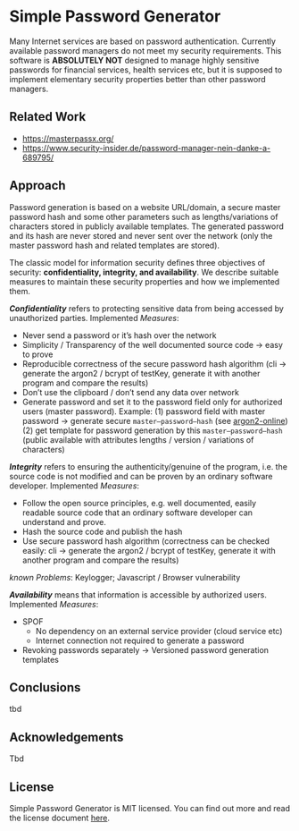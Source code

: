 # Simple Password Generator

Many Internet services are based on password authentication. Currently available password managers do not meet my security requirements. This software is **ABSOLUTELY NOT**  designed to manage highly sensitive passwords for financial services, health services etc, but it is supposed to implement elementary security properties better than other password managers.

## Related Work

* https://masterpassx.org/
* https://www.security-insider.de/password-manager-nein-danke-a-689795/

## Approach

Password generation is based on a website URL/domain, a secure master password hash and some other parameters such as lengths/variations of characters stored in publicly available templates. The generated password and its hash are never stored and never sent over the network (only the master password hash and related templates are stored).

The classic model for information security defines three objectives of security: **confidentiality, integrity, and availability**. We describe suitable measures to maintain these security properties and how we implemented them.

***Confidentiality*** refers to protecting sensitive data from being accessed by unauthorized parties. Implemented *Measures*:

* Never send a password or it’s hash over the network
* Simplicity / Transparency of the well documented source code → easy to prove
* Reproducible correctness of the secure password hash algorithm (cli → generate the argon2 / bcrypt of testKey, generate it with another program and compare the results)
* Don’t use the clipboard / don’t send any data over network
* Generate password and set it to the password field only for authorized users (master password).
  Example: 
  (1) password field with master password → generate secure `master–password–hash` (see [argon2-online](https://antelle.net/argon2-browser))
  (2) get template for password generation by this `master–password–hash` (public available with attributes lengths / version / variations of characters)

***Integrity*** refers to ensuring the authenticity/genuine of the program, i.e. the source code is not modified and can be proven by an ordinary software developer. Implemented *Measures*:

* Follow the open source principles, e.g. well documented, easily readable  source code that an ordinary software developer can understand and prove.
* Hash the source code and publish the hash
* Use secure password hash algorithm (correctness can be checked easily: cli → generate the argon2 / bcrypt of testKey, generate it with another program and compare the results)

*known Problems*: Keylogger; Javascript / Browser vulnerability

***Availability*** means that information is accessible by authorized users. Implemented *Measures*:

* SPOF
  * No dependency on an external service provider (cloud service etc)
  * Internet connection not required to generate a password
* Revoking passwords separately 
  → Versioned password generation templates

## Conclusions

tbd

## Acknowledgements

Tbd

## License

Simple Password Generator is MIT licensed. You can find out more and read the license document [here](https://github.com/aurelia/aurelia/blob/master/LICENSE).